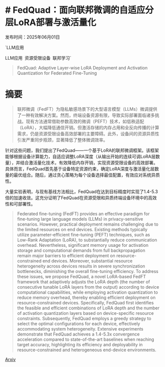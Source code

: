 # # FedQuad：面向联邦微调的自适应分层LoRA部署与激活量化

发布时间：2025年06月01日

`LLM应用

LLM应用` `资源受限设备` `联邦学习`

> FedQuad: Adaptive Layer-wise LoRA Deployment and Activation Quantization for Federated Fine-Tuning

# 摘要

> 联邦微调（FedFT）为隐私敏感场景下的大型语言模型（LLMs）微调提供了一种有效解决方案。然而，终端设备资源有限，导致实际部署面临诸多挑战。现有方法通常借助参数高效的微调（PEFT）技术，如低秩适配（LoRA），大幅降低通信开销。但激活存储的内存占用和全反向传播的计算需求，仍是资源受限设备高效部署的主要障碍。此外，设备间的资源异质性引发严重同步瓶颈，显著降低了整体微调效率。

针对这些问题，我们提出了FedQuad——一个基于LoRA的联邦微调框架。该框架能够根据设备计算能力，自适应调整LoRA深度（从输出开始的连续可调LoRA层数量），并结合激活量化技术，有效降低内存开销，实现资源受限设备的高效部署。具体而言，FedQuad首先基于设备特定资源约束，确定LoRA深度与激活量化层数量的最优组合。随后，通过贪心策略为每个设备选择最佳配置，有效应对系统异质性。

大量实验表明，与现有基线方法相比，FedQuad在达到目标精度时实现了1.4-5.3倍的加速收敛。这充分证明了FedQuad在资源受限和异质终端设备环境中的高效性和可部署性。

> Federated fine-tuning (FedFT) provides an effective paradigm for fine-tuning large language models (LLMs) in privacy-sensitive scenarios. However, practical deployment remains challenging due to the limited resources on end devices. Existing methods typically utilize parameter-efficient fine-tuning (PEFT) techniques, such as Low-Rank Adaptation (LoRA), to substantially reduce communication overhead. Nevertheless, significant memory usage for activation storage and computational demands from full backpropagation remain major barriers to efficient deployment on resource-constrained end devices. Moreover, substantial resource heterogeneity across devices results in severe synchronization bottlenecks, diminishing the overall fine-tuning efficiency. To address these issues, we propose FedQuad, a novel LoRA-based FedFT framework that adaptively adjusts the LoRA depth (the number of consecutive tunable LoRA layers from the output) according to device computational capabilities, while employing activation quantization to reduce memory overhead, thereby enabling efficient deployment on resource-constrained devices. Specifically, FedQuad first identifies the feasible and efficient combinations of LoRA depth and the number of activation quantization layers based on device-specific resource constraints. Subsequently, FedQuad employs a greedy strategy to select the optimal configurations for each device, effectively accommodating system heterogeneity. Extensive experiments demonstrate that FedQuad achieves a 1.4-5.3x convergence acceleration compared to state-of-the-art baselines when reaching target accuracy, highlighting its efficiency and deployability in resource-constrained and heterogeneous end-device environments.

[Arxiv](https://arxiv.org/abs/2506.01001)